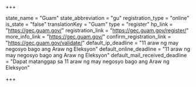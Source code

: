 +++

state_name = "Guam"
state_abbreviation = "gu"
registration_type = "online"
is_state = "false"
translationKey = "Guam"
type = "register"
hp_link = "https://gec.guam.gov/"
registration_link = "https://gec.guam.gov/register/"
more_info_link = "https://gec.guam.gov/"
confirm_registration_link = "https://gec.guam.gov/validate/"
default_ip_deadline = "11 araw ng may negosyo bago ang Araw ng Eleksyon"
default_online_deadline = "11 araw ng may negosyo bago ang Araw ng Eleksyon"
default_mail_received_deadline = "Dapat matanggap sa 11 araw ng may negosyo bago ang Araw ng Eleksyon"

+++